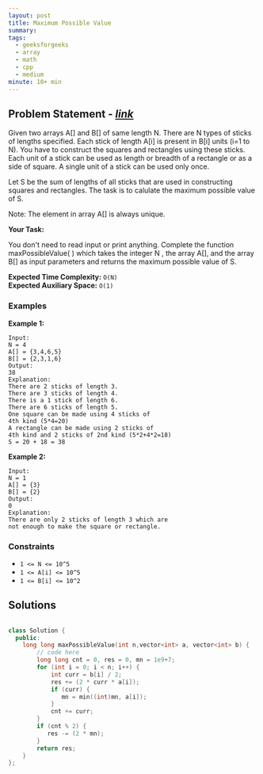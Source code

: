 ```yaml
---
layout: post
title: Maximum Possible Value
summary:
tags:
  - geeksforgeeks
  - array
  - math
  - cpp
  - medium
minute: 10+ min
---
```


## Problem Statement - [_link_](https://practice.geeksforgeeks.org/problems/2d3fc3651507fc0c6bd1fa43861e0d1c43d4b8a1/1)

Given two arrays A[] and B[] of same length N. There are N types of sticks of lengths specified. Each stick of length A[i] is present in B[i] units (i=1 to N). You have to construct the squares and rectangles using these sticks. Each unit of a stick can be used as length or breadth of a rectangle or as a side of square. A single unit of a stick can be used only once.

Let S be the sum of lengths of all sticks that are used in constructing squares and rectangles. The task is to calulate the maximum possible value of S.

Note: The element in array A[] is always unique.

**Your Task:**

You don't need to read input or print anything. Complete the function maxPossibleValue( ) which takes the integer N , the array A[], and the array B[] as input parameters and returns the maximum possible value of S. 

**Expected Time Complexity:** `O(N)`  
**Expected Auxiliary Space:** `O(1)` 

### Examples

**Example 1:**

```
Input:
N = 4
A[] = {3,4,6,5}
B[] = {2,3,1,6}
Output: 
38
Explanation: 
There are 2 sticks of length 3.
There are 3 sticks of length 4.
There is a 1 stick of length 6.
There are 6 sticks of length 5.
One square can be made using 4 sticks of
4th kind (5*4=20)
A rectangle can be made using 2 sticks of 
4th kind and 2 sticks of 2nd kind (5*2+4*2=18)
S = 20 + 18 = 38
```

**Example 2:**

```
Input:
N = 1
A[] = {3}
B[] = {2}
Output: 
0
Explanation: 
There are only 2 sticks of length 3 which are 
not enough to make the square or rectangle.
```

### Constraints

- `1 <= N <= 10^5`
- `1 <= A[i] <= 10^5`
- `1 <= B[i] <= 10^2`

## Solutions

```cpp

class Solution {
  public:
    long long maxPossibleValue(int n,vector<int> a, vector<int> b) {
        // code here
        long long cnt = 0, res = 0, mn = 1e9+7;
        for (int i = 0; i < n; i++) {
            int curr = b[i] / 2;
            res += (2 * curr * a[i]);
            if (curr) {
               mn = min((int)mn, a[i]);
            }
            cnt += curr;
        }
        if (cnt % 2) {
           res -= (2 * mn); 
        }
        return res;
    }
};

```
